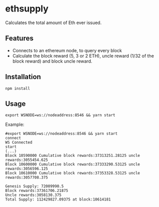 # ethsupply
Calculates the total amount of Eth ever issued.

## Features
- Connects to an ethereum node, to query every block
- Calculate the block reward (5, 3 or 2 ETH), uncle reward (1/32 of the block reward) and block uncle reward.
 

## Installation
`npm install`

## Usage
`export WSNODE=ws://nodeaddress:8546 && yarn start` 

Example:
```
#export WSNODE=ws://nodeaddress:8546 && yarn start
connect
WS Connected
start
(...)
Block 10590000 Cumulative block rewards:37313251.28125 uncle rewards:3055454.625
Block 10600000 Cumulative block rewards:37333290.53125 uncle rewards:3056596.125
Block 10610000 Cumulative block rewards:37353328.53125 uncle rewards:3057708.375

Genesis Supply: 72009990.5
Block rewards:37361706.21875
Uncle rewards:3058130.375
Total Supply: 112429827.09375 at block:10614181
```
